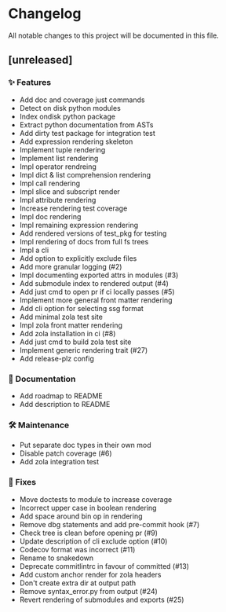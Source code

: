 # Changelog

All notable changes to this project will be documented in this file.

## [unreleased]


### ✨ Features

- Add doc and coverage just commands
- Detect on disk python modules
- Index ondisk python package
- Extract python documentation from ASTs
- Add dirty test package for integration test
- Add expression rendering skeleton
- Implement tuple rendering
- Implement list rendering
- Impl operator rendreing
- Impl dict & list comprehension rendering
- Impl call rendering
- Impl slice and subscript render
- Impl attribute rendering
- Increase rendering test coverage
- Impl doc rendering
- Impl remaining expression rendering
- Add rendered versions of test_pkg for testing
- Impl rendering of docs from full fs trees
- Impl a cli
- Add option to explicitly exclude files
- Add more granular logging (#2)
- Impl documenting exported attrs in modules (#3)
- Add submodule index to rendered output (#4)
- Add just cmd to open pr if ci locally passes (#5)
- Implement more general front matter rendering
- Add cli option for selecting ssg format
- Add minimal zola test site
- Impl zola front matter rendering
- Add zola installation in ci (#8)
- Add just cmd to build zola test site
- Implement generic rendering trait (#27)
- Add release-plz config

### 📖 Documentation

- Add roadmap to README
- Add description to README

### 🛠️ Maintenance

- Put separate doc types in their own mod
- Disable patch coverage (#6)
- Add zola integration test

### 🤕 Fixes

- Move doctests to module to increase coverage
- Incorrect upper case in boolean rendering
- Add space around bin op in rendering
- Remove dbg statements and add pre-commit hook (#7)
- Check tree is clean before opening pr (#9)
- Update description of cli exclude option (#10)
- Codecov format was incorrect (#11)
- Rename to snakedown
- Deprecate commitlintrc in favour of committed (#13)
- Add custom anchor render for zola headers
- Don't create extra dir at output path
- Remove syntax_error.py from output (#24)
- Revert rendering of submodules and exports (#25)

<!-- generated by git-cliff -->
